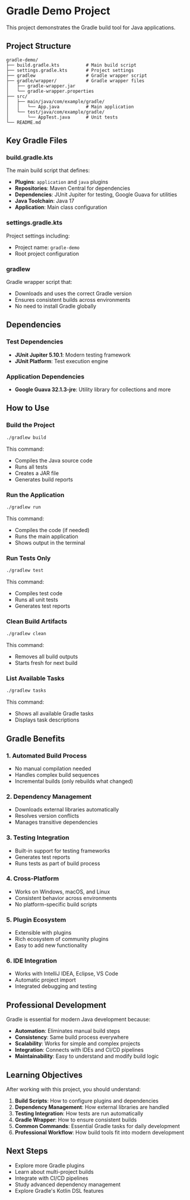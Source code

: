 # Gradle Demo Project

This project demonstrates the Gradle build tool for Java applications.

## Project Structure

```
gradle-demo/
├── build.gradle.kts          # Main build script
├── settings.gradle.kts       # Project settings
├── gradlew                   # Gradle wrapper script
├── gradle/wrapper/           # Gradle wrapper files
│   ├── gradle-wrapper.jar
│   └── gradle-wrapper.properties
├── src/
│   ├── main/java/com/example/gradle/
│   │   └── App.java          # Main application
│   └── test/java/com/example/gradle/
│       └── AppTest.java      # Unit tests
└── README.md
```

## Key Gradle Files

### build.gradle.kts
The main build script that defines:
- **Plugins**: `application` and `java` plugins
- **Repositories**: Maven Central for dependencies
- **Dependencies**: JUnit Jupiter for testing, Google Guava for utilities
- **Java Toolchain**: Java 17
- **Application**: Main class configuration

### settings.gradle.kts
Project settings including:
- Project name: `gradle-demo`
- Root project configuration

### gradlew
Gradle wrapper script that:
- Downloads and uses the correct Gradle version
- Ensures consistent builds across environments
- No need to install Gradle globally

## Dependencies

### Test Dependencies
- **JUnit Jupiter 5.10.1**: Modern testing framework
- **JUnit Platform**: Test execution engine

### Application Dependencies
- **Google Guava 32.1.3-jre**: Utility library for collections and more

## How to Use

### Build the Project
```bash
./gradlew build
```
This command:
- Compiles the Java source code
- Runs all tests
- Creates a JAR file
- Generates build reports

### Run the Application
```bash
./gradlew run
```
This command:
- Compiles the code (if needed)
- Runs the main application
- Shows output in the terminal

### Run Tests Only
```bash
./gradlew test
```
This command:
- Compiles test code
- Runs all unit tests
- Generates test reports

### Clean Build Artifacts
```bash
./gradlew clean
```
This command:
- Removes all build outputs
- Starts fresh for next build

### List Available Tasks
```bash
./gradlew tasks
```
This command:
- Shows all available Gradle tasks
- Displays task descriptions

## Gradle Benefits

### 1. Automated Build Process
- No manual compilation needed
- Handles complex build sequences
- Incremental builds (only rebuilds what changed)

### 2. Dependency Management
- Downloads external libraries automatically
- Resolves version conflicts
- Manages transitive dependencies

### 3. Testing Integration
- Built-in support for testing frameworks
- Generates test reports
- Runs tests as part of build process

### 4. Cross-Platform
- Works on Windows, macOS, and Linux
- Consistent behavior across environments
- No platform-specific build scripts

### 5. Plugin Ecosystem
- Extensible with plugins
- Rich ecosystem of community plugins
- Easy to add new functionality

### 6. IDE Integration
- Works with IntelliJ IDEA, Eclipse, VS Code
- Automatic project import
- Integrated debugging and testing

## Professional Development

Gradle is essential for modern Java development because:

- **Automation**: Eliminates manual build steps
- **Consistency**: Same build process everywhere
- **Scalability**: Works for simple and complex projects
- **Integration**: Connects with IDEs and CI/CD pipelines
- **Maintainability**: Easy to understand and modify build logic

## Learning Objectives

After working with this project, you should understand:

1. **Build Scripts**: How to configure plugins and dependencies
2. **Dependency Management**: How external libraries are handled
3. **Testing Integration**: How tests are run automatically
4. **Gradle Wrapper**: How to ensure consistent builds
5. **Common Commands**: Essential Gradle tasks for daily development
6. **Professional Workflow**: How build tools fit into modern development

## Next Steps

- Explore more Gradle plugins
- Learn about multi-project builds
- Integrate with CI/CD pipelines
- Study advanced dependency management
- Explore Gradle's Kotlin DSL features
